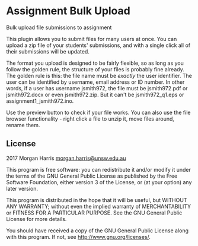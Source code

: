# Assignment Bulk Upload #

Bulk upload file submissions to assignment

This plugin allows you to submit files for many users at once. You can upload a zip file of your students' submissions, and with a single click all of their submissions will be updated.

The format you upload is designed to be fairly flexible, so as long as you follow the golden rule, the structure of your files is probably fine already. The golden rule is this: the file name must be *exactly* the user identifier. The user can be identified by username, email address or ID number. In other words, if a user has username jsmith972, the file must be jsmith972.pdf or jsmith972.docx or even jsmith972.zip. But it can't be jsmith972_q1.eps or assignment1_jsmith972.ino.

Use the preview button to check if your file works. You can also use the file browser functionality - right click a file to unzip it, move files around, rename them.

## License ##

2017 Morgan Harris <morgan.harris@unsw.edu.au>

This program is free software: you can redistribute it and/or modify it under
the terms of the GNU General Public License as published by the Free Software
Foundation, either version 3 of the License, or (at your option) any later
version.

This program is distributed in the hope that it will be useful, but WITHOUT ANY
WARRANTY; without even the implied warranty of MERCHANTABILITY or FITNESS FOR A
PARTICULAR PURPOSE.  See the GNU General Public License for more details.

You should have received a copy of the GNU General Public License along with
this program.  If not, see <http://www.gnu.org/licenses/>.
